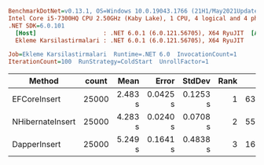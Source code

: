 ``` ini

BenchmarkDotNet=v0.13.1, OS=Windows 10.0.19043.1766 (21H1/May2021Update)
Intel Core i5-7300HQ CPU 2.50GHz (Kaby Lake), 1 CPU, 4 logical and 4 physical cores
.NET SDK=6.0.101
  [Host]                   : .NET 6.0.1 (6.0.121.56705), X64 RyuJIT  [AttachedDebugger]
  Ekleme Karsilastirmalari : .NET 6.0.1 (6.0.121.56705), X64 RyuJIT

Job=Ekleme Karsilastirmalari  Runtime=.NET 6.0  InvocationCount=1  
IterationCount=100  RunStrategy=ColdStart  UnrollFactor=1  

```
|           Method | count |    Mean |    Error |   StdDev | Rank |      Gen 0 |      Gen 1 | Allocated |
|----------------- |------ |--------:|---------:|---------:|-----:|-----------:|-----------:|----------:|
|     EFCoreInsert | 25000 | 2.483 s | 0.0425 s | 0.1253 s |    1 | 63000.0000 | 18000.0000 |    362 MB |
| NHibernateInsert | 25000 | 4.283 s | 0.0240 s | 0.0708 s |    2 | 55000.0000 | 12000.0000 |    236 MB |
|     DapperInsert | 25000 | 5.249 s | 0.1641 s | 0.4838 s |    3 | 16000.0000 |          - |     49 MB |
